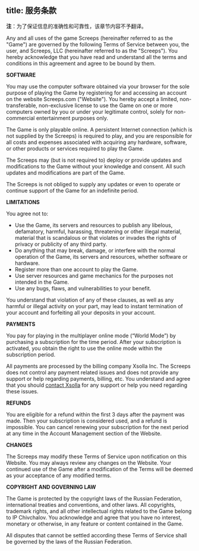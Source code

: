 title: 服务条款
---

**注**：为了保证信息的准确性和可靠性，该章节内容不予翻译。

Any and all uses of the game Screeps (hereinafter referred to as the "Game") are governed by the following Terms of Service between you, the user, and Screeps, LLC (hereinafter referred to as the "Screeps"). You hereby acknowledge that you have read and understand all the terms and conditions in this agreement and agree to be bound by them.

**SOFTWARE**

You may use the computer software obtained via your browser for the sole purpose of playing the Game by registering for and accessing an account on the website Screeps.com ("Website"). You hereby accept a limited, non-transferable, non-exclusive license to use the Game on one or more computers owned by you or under your legitimate control, solely for non-commercial entertainment purposes only.

The Game is only playable online. A persistent Internet connection (which is not supplied by the Screeps) is required to play, and you are responsible for all costs and expenses associated with acquiring any hardware, software, or other products or services required to play the Game.

The Screeps may (but is not required to) deploy or provide updates and modifications to the Game without your knowledge and consent. All such updates and modifications are part of the Game.

The Screeps is not obliged to supply any updates or even to operate or continue support of the Game for an indefinite period.

**LIMITATIONS**

You agree not to:

*   Use the Game, its servers and resources to publish any libelous, defamatory, harmful, harassing, threatening or other illegal material, material that is scandalous or that violates or invades the rights of privacy or publicity of any third party.
*   Do anything that may break, damage, or interfere with the normal operation of the Game, its servers and resources, whether software or hardware.
*   Register more than one account to play the Game.
*   Use server resources and game mechanics for the purposes not intended in the Game.
*   Use any bugs, flaws, and vulnerabilities to your benefit.

You understand that violation of any of these clauses, as well as any harmful or illegal activity on your part, may lead to instant termination of your account and forfeiting all your deposits in your account.

**PAYMENTS**

You pay for playing in the multiplayer online mode (“World Mode”) by purchasing a subscription for the time period. After your subscription is activated, you obtain the right to use the online mode within the subscription period.

All payments are processed by the billing company Xsolla Inc. The Screeps does not control any payment related issues and does not provide any support or help regarding payments, billing, etc. You understand and agree that you should [contact Xsolla](https://help.xsolla.com) for any support or help you need regarding these issues.

**REFUNDS**

You are eligible for a refund within the first 3 days after the payment was made. Then your subscription is considered used, and a refund is impossible. You can cancel renewing your subscription for the next period at any time in the Account Management section of the Website.

**CHANGES**

The Screeps may modify these Terms of Service upon notification on this Website. You may always review any changes on the Website. Your continued use of the Game after a modification of the Terms will be deemed as your acceptance of any modified terms.

**COPYRIGHT AND GOVERNING LAW**

The Game is protected by the copyright laws of the Russian Federation, international treaties and conventions, and other laws. All copyrights, trademark rights, and all other intellectual rights related to the Game belong to IP Chivchalov. You acknowledge and agree that you have no interest, monetary or otherwise, in any feature or content contained in the Game.

All disputes that cannot be settled according these Terms of Service shall be governed by the laws of the Russian Federation.